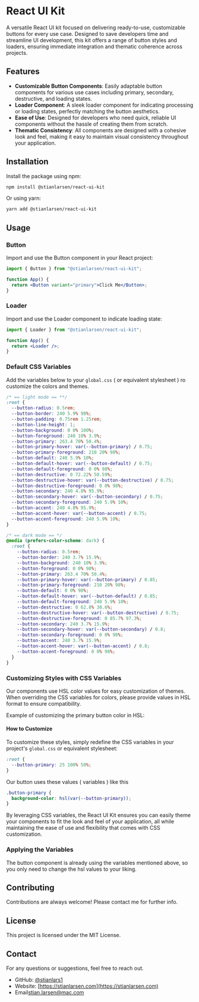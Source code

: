 # React UI Kit

A versatile React UI kit focused on delivering ready-to-use, customizable buttons for every use case. Designed to save developers time and streamline UI development, this kit offers a range of button styles and loaders, ensuring immediate integration and thematic coherence across projects.

## Features

- **Customizable Button Components**: Easily adaptable button components for various use cases including primary, secondary, destructive, and loading states.
- **Loader Component**: A sleek loader component for indicating processing or loading states, perfectly matching the button aesthetics.
- **Ease of Use**: Designed for developers who need quick, reliable UI components without the hassle of creating them from scratch.
- **Thematic Consistency**: All components are designed with a cohesive look and feel, making it easy to maintain visual consistency throughout your application.

## Installation

Install the package using npm:

```bash
npm install @stianlarsen/react-ui-kit
```

Or using yarn:

```bash
yarn add @stianlarsen/react-ui-kit
```

## Usage

### Button

Import and use the Button component in your React project:

```jsx
import { Button } from "@stianlarsen/react-ui-kit";

function App() {
  return <Button variant="primary">Click Me</Button>;
}
```

### Loader

Import and use the Loader component to indicate loading state:

```jsx
import { Loader } from "@stianlarsen/react-ui-kit";

function App() {
  return <Loader />;
}
```

### Default CSS Variables

Add the variables below to your `global.css` ( or equivalent stylesheet ) ro customize the colors and themes.

```css
/* == light mode == **/
:root {
  --button-radius: 0.5rem;
  --button-border: 240 5.9% 90%;
  --button-padding: 0.75rem 1.25rem;
  --button-line-height: 1;
  --button-background: 0 0% 100%;
  --button-foreground: 240 10% 3.9%;
  --button-primary: 263.4 70% 50.4%;
  --button-primary-hover: var(--button-primary) / 0.75;
  --button-primary-foreground: 210 20% 98%;
  --button-default: 240 5.9% 10%;
  --button-default-hover: var(--button-default) / 0.75;
  --button-default-foreground: 0 0% 98%;
  --button-destructive: 0 72.22% 50.59%;
  --button-destructive-hover: var(--button-destructive) / 0.75;
  --button-destructive-foreground: 0 0% 98%;
  --button-secondary: 240 4.8% 95.9%;
  --button-secondary-hover: var(--button-secondary) / 0.75;
  --button-secondary-foreground: 240 5.9% 10%;
  --button-accent: 240 4.8% 95.9%;
  --button-accent-hover: var(--button-accent) / 0.75;
  --button-accent-foreground: 240 5.9% 10%;
}

/* == dark mode == */
@media (prefers-color-scheme: dark) {
  :root {
    --button-radius: 0.5rem;
    --button-border: 240 3.7% 15.9%;
    --button-background: 240 10% 3.9%;
    --button-foreground: 0 0% 98%;
    --button-primary: 263.4 70% 50.4%;
    --button-primary-hover: var(--button-primary) / 0.85;
    --button-primary-foreground: 210 20% 98%;
    --button-default: 0 0% 98%;
    --button-default-hover: var(--button-default) / 0.85;
    --button-default-foreground: 240 5.9% 10%;
    --button-destructive: 0 62.8% 30.6%;
    --button-destructive-hover: var(--button-destructive) / 0.75;
    --button-destructive-foreground: 0 85.7% 97.3%;
    --button-secondary: 240 3.7% 15.9%;
    --button-secondary-hover: var(--button-secondary) / 0.8;
    --button-secondary-foreground: 0 0% 98%;
    --button-accent: 240 3.7% 15.9%;
    --button-accent-hover: var(--button-accent) / 0.8;
    --button-accent-foreground: 0 0% 98%;
  }
}
```

### Customizing Styles with CSS Variables

Our components use HSL color values for easy customization of themes. When overriding the CSS variables for colors, please provide values in HSL format to ensure compatibility.

Example of customizing the primary button color in HSL:

#### How to Customize

To customize these styles, simply redefine the CSS variables in your project's `global.css` or equivalent stylesheet:

```css
:root {
  --button-primary: 25 100% 50%;
}
```

Our button uses these values ( variables ) like this

```css
.button-primary {
  background-color: hsl(var(--button-primary));
}
```

By leveraging CSS variables, the React UI Kit ensures you can easily theme your components to fit the look and feel of your application, all while maintaining the ease of use and flexibility that comes with CSS customization.

### Applying the Variables

The button component is already using the variables mentioned above, so you only need to change the hsl values to your liking.

## Contributing

Contributions are always welcome! Please contact me for further info.

## License

This project is licensed under the MIT License.

## Contact

For any questions or suggestions, feel free to reach out.

- GitHub: [@stianlars1](https://github.com/stianlars1)
- Website: [https://stianlarsen.com](https://stianlarsen.com)
- Email[stian.larsen@mac.com](mailto:stian.larsen@mac.com)
